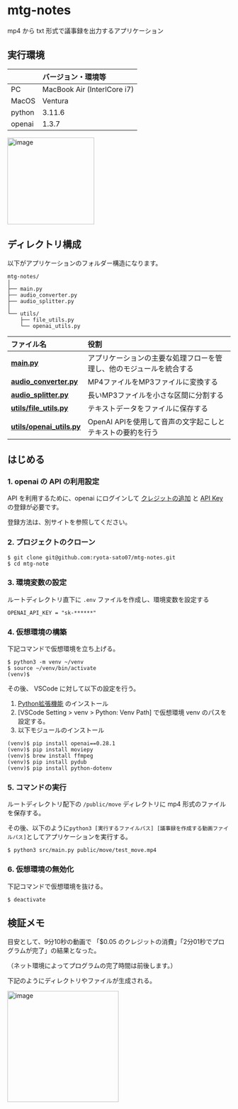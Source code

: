 # mtg-notes

mp4 から txt 形式で議事録を出力するアプリケーション

## 実行環境

|       | バージョン・環境等 |
| :--   | :-- |
| PC    | MacBook Air (InterlCore i7) |
| MacOS | Ventura |
| python | 3.11.6 |
| openai | 1.3.7 |

<img width="196" alt="image" src="https://github.com/ryota-sato07/mtg-notes/assets/87516579/a718c736-1e4e-4e3c-8652-feac2554bfba">


## ディレクトリ構成

以下がアプリケーションのフォルダー構造になります。

```
mtg-notes/
│
├── main.py 
├── audio_converter.py
├── audio_splitter.py
│
└── utils/
    ├── file_utils.py
    └── openai_utils.py
```

| ファイル名 | 役割 |
| :--      | :-- |
| [**main.py**](https://github.com/ryota-sato07/mtg-notes/tree/main/src#mainpy)               | アプリケーションの主要な処理フローを管理し、他のモジュールを統合する |
| [**audio_converter.py**](https://github.com/ryota-sato07/mtg-notes/tree/main/src#audio_converterpy)    | MP4ファイルをMP3ファイルに変換する |
| [**audio_splitter.py**](https://github.com/ryota-sato07/mtg-notes/tree/main/src#audio_splitterpy)     | 長いMP3ファイルを小さな区間に分割する |
| [**utils/file_utils.py**](https://github.com/ryota-sato07/mtg-notes/tree/main/src#utilsfile_utilspy)   | テキストデータをファイルに保存する |
| [**utils/openai_utils.py**](https://github.com/ryota-sato07/mtg-notes/tree/main/src#utilsopenai_utilspy) | OpenAI APIを使用して音声の文字起こしとテキストの要約を行う |

## はじめる 

### 1. openai の API の利用設定

API を利用するために、openai にログインして [クレジットの追加](https://platform.openai.com/usage) と [API Key](https://platform.openai.com/api-keys) の登録が必要です。

登録方法は、別サイトを参照してください。

### 2. プロジェクトのクローン 

```
$ git clone git@github.com:ryota-sato07/mtg-notes.git 
$ cd mtg-note 
```

### 3. 環境変数の設定 

ルートディレクトリ直下に `.env` ファイルを作成し、環境変数を設定する

```.env: .env
OPENAI_API_KEY = "sk-******"
```

### 4. 仮想環境の構築

下記コマンドで仮想環境を立ち上げる。

```
$ python3 -m venv ~/venv
$ source ~/venv/bin/activate
(venv)$
```

その後、 VSCode に対して以下の設定を行う。

1. [Python拡張機能](https://marketplace.visualstudio.com/items?itemName=ms-python.python) のインストール
2. [VSCode Setting > venv > Python: Venv Path] で仮想環境 venv のパスを設定する。
3. 以下モジュールのインストール

```
(venv)$ pip install openai==0.28.1
(venv)$ pip install moviepy
(venv)$ brew install ffmpeg
(venv)$ pip install pydub
(venv)$ pip install python-dotenv
```

### 5. コマンドの実行

ルートディレクトリ配下の `/public/move` ディレクトリに mp4 形式のファイルを保存する。

その後、以下のように`python3 [実行するファイルパス] [議事録を作成する動画ファイルパス]`としてアプリケーションを実行する。

```
$ python3 src/main.py public/move/test_move.mp4
```

### 6. 仮想環境の無効化

下記コマンドで仮想環境を抜ける。

```
$ deactivate
```

## 検証メモ

目安として、9分10秒の動画で 「$0.05 のクレジットの消費」「2分01秒でプログラムが完了」の結果となった。

（ネット環境によってプログラムの完了時間は前後します。）

下記のようにディレクトリやファイルが生成される。

<img width="251" alt="image" src="https://github.com/ryota-sato07/mtg-notes/assets/87516579/ea42165a-2072-4f41-b9e4-3f426c91c080">
